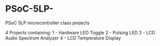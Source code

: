 # PSoC-5LP-
PSoC 5LP microcontroller class projects

4 Projects containing:
1 - Hardware LED Toggle
2 - Pulsing LED
3 - LCD Audio Spectrum Analyzer
4 - LCD Temperature Display
